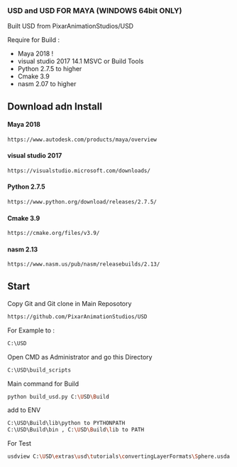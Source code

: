 ### USD and USD FOR MAYA (WINDOWS 64bit ONLY)
Built USD from PixarAnimationStudios/USD

Require for Build :
- Maya 2018 !
- visual studio 2017 14.1 MSVC or Build Tools
- Python 2.7.5 to higher
- Cmake 3.9 
- nasm 2.07 to higher

## Download adn Install

#### Maya 2018
```bash
https://www.autodesk.com/products/maya/overview
```
#### visual studio 2017
```bash
https://visualstudio.microsoft.com/downloads/
```
#### Python 2.7.5
```bash
https://www.python.org/download/releases/2.7.5/
```
#### Cmake 3.9 
```bash
https://cmake.org/files/v3.9/
```
#### nasm 2.13
```bash
https://www.nasm.us/pub/nasm/releasebuilds/2.13/
```

## Start

Copy Git and Git clone in Main Reposotory
```bash
https://github.com/PixarAnimationStudios/USD
```
For Example to :
```bash
C:\USD
```
Open CMD as Administrator and go this Directory
```bash
C:\USD\build_scripts
```
Main command for Build
```bash
python build_usd.py C:\USD\Build
```

add to ENV
```bash
C:\USD\Build\lib\python to PYTHONPATH
C:\USD\Build\bin , C:\USD\Build\lib to PATH
```

For Test
```bash
usdview C:\USD\extras\usd\tutorials\convertingLayerFormats\Sphere.usda
```















